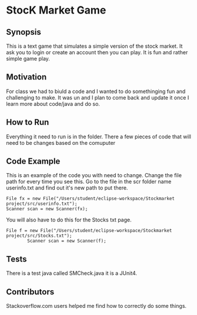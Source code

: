 # StocK Market Game

## Synopsis
This is a text game that simulates a simple version of the stock market. It ask you to login or create an account then you can play. 
It is fun and rather simple game play.

## Motivation
For class we had to biuld a code and I wanted to do somethinging fun and challenging to make.  It was un and I plan to come back and update it once I learn more about code/java and do so. 

## How to Run
Everything it need to run is in the folder. There a few pieces of code that will need to be changes based on the comuputer

## Code Example
This is an example of the code you with need to change. Change the file path for every time you see this. Go to the file in the scr folder name userinfo.txt and find out it's new path to put there. 
```
File fx = new File("/Users/student/eclipse-workspace/Stockmarket project/src/userinfo.txt");
Scanner scan = new Scanner(fx);
```
You will also have to do this for the Stocks txt page. 
```
File f = new File("/Users/student/eclipse-workspace/Stockmarket project/src/Stocks.txt");
		Scanner scan = new Scanner(f);
```

## Tests
There is a test java called SMCheck.java it is a JUnit4.

## Contributors
Stackoverflow.com users helped me find how to correctly do some things. 
